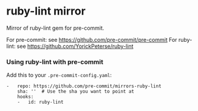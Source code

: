 ruby-lint mirror
================

Mirror of ruby-lint gem for pre-commit.

For pre-commit: see https://github.com/pre-commit/pre-commit
For ruby-lint: see https://github.com/YorickPeterse/ruby-lint


### Using ruby-lint with pre-commit

Add this to your `.pre-commit-config.yaml`:

    -   repo: https://github.com/pre-commit/mirrors-ruby-lint
        sha: ''  # Use the sha you want to point at
        hooks:
        -   id: ruby-lint
